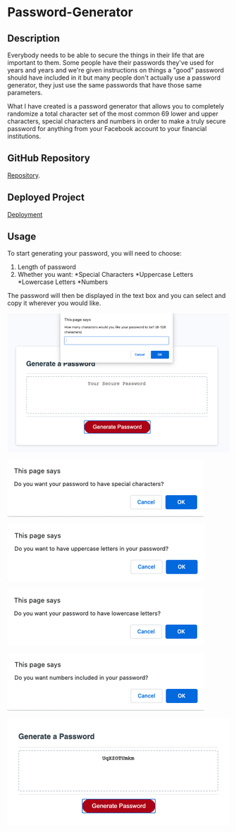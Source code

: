 # Password-Generator

## Description 

Everybody needs to be able to secure the things in their life that are important to them. Some people have their passwords they've used for years and years and we're given instructions on things a "good" password should have included in it but many people don't actually use a password generator, they just use the same passwords that have those same parameters. 

What I have created is a password generator that allows you to completely randomize a total character set of the most common 69 lower and upper characters, special characters and numbers in order to make a truly secure password for anything from your Facebook account to your financial institutions. 

## GitHub Repository

[Repository](https://github.com/moagermo/Password-Generator).

## Deployed Project 

[Deployment](https://moagermo.github.io/Password-Generator/)


## Usage 

To start generating your password, you will need to choose: 

1. Length of password
2. Whether you want:
    *Special Characters
    *Uppercase Letters
    *Lowercase Letters
    *Numbers

The password will then be displayed in the text box and you can select and copy it wherever you would like.


![Alt text](Assets/Images/Password-Length.png?raw=true "Password Length")

![Alt text](Assets/Images/Special-Characters.png?raw=true "Special Characters")

![Alt text](Assets/Images/Uppercase-Letters.png?raw=true "Uppercase Letters")

![Alt text](Assets/Images/Lowercase-Letters.png?raw=true "Lowercase Letters")

![Alt text](Assets/Images/Numbers.png?raw=true "Numbers")

![Alt text](Assets/Images/Final-Password.png?raw=true "Final Password")